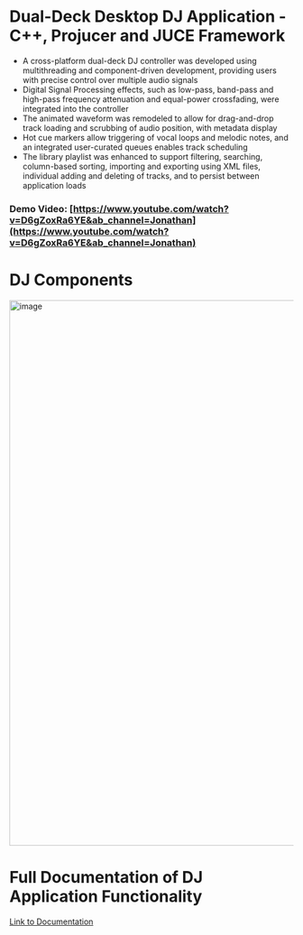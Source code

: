 # Dual-Deck Desktop DJ Application - C++, Projucer and JUCE Framework
* A cross-platform dual-deck DJ controller was developed using multithreading and component-driven development, providing users with precise control over multiple audio signals
* Digital Signal Processing effects, such as low-pass, band-pass and high-pass frequency attenuation and equal-power crossfading, were integrated into the controller 
* The animated waveform was remodeled to allow for drag-and-drop track loading and scrubbing of audio position, with metadata display
* Hot cue markers allow triggering of vocal loops and melodic notes, and an integrated user-curated queues enables track scheduling
* The library playlist was enhanced to support filtering, searching, column-based sorting, importing and exporting using XML files, individual adding and deleting of tracks, and to persist between application loads

### Demo Video: [https://www.youtube.com/watch?v=D6gZoxRa6YE&ab_channel=Jonathan](https://www.youtube.com/watch?v=D6gZoxRa6YE&ab_channel=Jonathan)

# DJ Components
[<img width="967" alt="image" src="https://user-images.githubusercontent.com/114364831/209502779-d306f1c7-37e7-4b49-b354-024a1a25e078.png">](https://www.youtube.com/watch?v=D6gZoxRa6YE&ab_channel=Jonathan)

# Full Documentation of DJ Application Functionality
[Link to Documentation](https://docs.google.com/document/d/1DYjoH44g0u81sZ7KCgEjwcBirApI3x1uoaBUJxvQsGc/)
